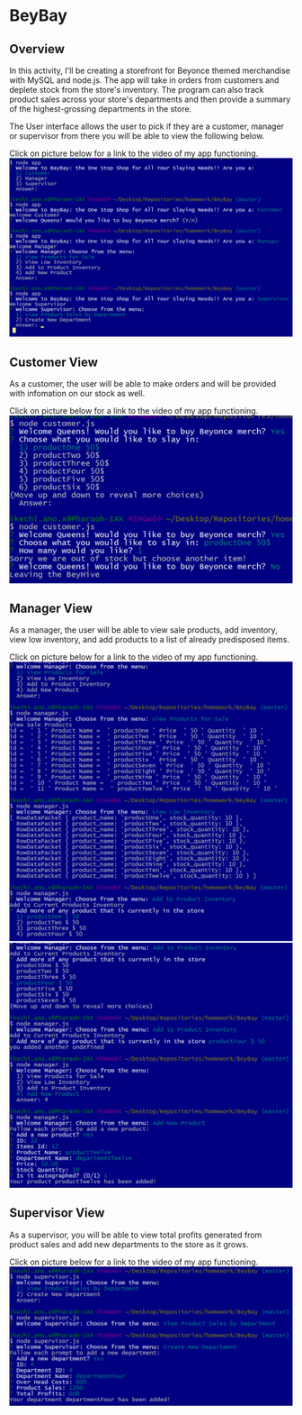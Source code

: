 # BeyBay

## Overview

In this activity, I'll be creating a storefront for Beyonce themed merchandise with MySQL and node.js. The app will take in orders from customers and deplete stock from the store's inventory. The program can also track product sales across your store's departments and then provide a summary of the highest-grossing departments in the store.

The User interface allows the user to pick if they are a customer, manager or supervisor from there you will be able to view the following below.

Click on picture below for a link to the video of my app functioning.
[![Alt text](assets/images/2017-06-25.png)](https://youtu.be/W8GbU4kAP5w)

## Customer View

As a customer, the user will be able to make orders and will be provided with infomation on our stock as well.

Click on picture below for a link to the video of my app functioning.
[![Alt text](assets/images/2017-06-251.png)](https://youtu.be/W8GbU4kAP5w)

## Manager View

As a manager, the user will be able to view sale products, add inventory, view low inventory, and add products to a list of already predisposed items.

Click on picture below for a link to the video of my app functioning.
[![Alt text](assets/images/2017-06-252.png)](https://youtu.be/W8GbU4kAP5w)
[![Alt text](assets/images/2017-06-254.png)](https://youtu.be/W8GbU4kAP5w)

## Supervisor View

As a supervisor, you will be able to view total profits generated from product sales and add new departments to the store as it grows.

Click on picture below for a link to the video of my app functioning.
[![Alt text](assets/images/2017-06-253.png)](https://youtu.be/W8GbU4kAP5w)